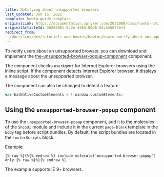 ```yaml
---
title: Notifying about unsupported browsers
last_updated: Jun 16, 2021
template: howto-guide-template
originalLink: https://documentation.spryker.com/2021080/docs/howto-notify-about-unsupported-browsers
originalArticleId: 96206081-8c2e-4086-80d6-94c8e5877ef4
redirect_from:
- /docs/scos/dev/tutorials-and-howtos/howtos/howto-notify-about-unsupported-browsers.html
---
```


To notify users about an unsupported browser, you can download and implement the [the-unsupported-browser-popup-component](https://spryker.s3.eu-central-1.amazonaws.com/docs/scos/dev/tutorials-and-howtos/howtos/howto-notify-about-unsupported-browsers.md/unsupported-browser-popup.zip) component.

The component checks `userAgent` for Internet Explorer browsers using the inline script. If the component detects Internet Explorer browser, it displays a message about the unsupported browser.

The component can also be changed to detect a feature:

```php
var hasNativeCustomElements = !!window.customElements;
```

## Using the `unsupported-browser-popup` component

To use the `unsupported-browser-popup` component, add it to the molecules of the `ShopUi` module and include it in the current `page-blank` template in the `body` tag before script bundles. By default, the script bundles are located in the `footerScripts` block.

Example:

```twig
{% raw %}{%{% endraw %} include molecule('unsupported-browser-popup') only {% raw %}%}{% endraw %}
```

The example supports IE 9+ browsers.
